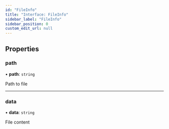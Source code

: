 ```yaml
---
id: "FileInfo"
title: "Interface: FileInfo"
sidebar_label: "FileInfo"
sidebar_position: 0
custom_edit_url: null
---
```


## Properties

### path

• **path**: `string`

Path to file

___

### data

• **data**: `string`

File content
